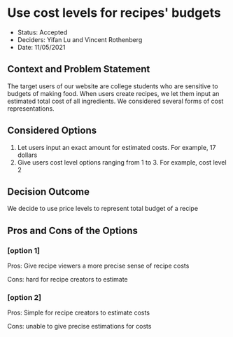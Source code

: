# Use cost levels for recipes' budgets

* Status: Accepted
* Deciders: Yifan Lu and Vincent Rothenberg
* Date: 11/05/2021

## Context and Problem Statement
The target users of our website are college students who are sensitive to budgets of making food. When users create recipes, we let them input an estimated total cost of all ingredients. We considered several forms of cost representations.


## Considered Options

1. Let users input an exact amount for estimated costs. For example, 17 dollars
2. Give users cost level options ranging from 1 to 3. For example, cost level 2

## Decision Outcome
We decide to use price levels to represent total budget of a recipe


## Pros and Cons of the Options

### [option 1]
Pros: Give recipe viewers a more precise sense of recipe costs

Cons: hard for recipe creators to estimate

### [option 2]
Pros: Simple for recipe creators to estimate costs

Cons: unable to give precise estimations for costs
